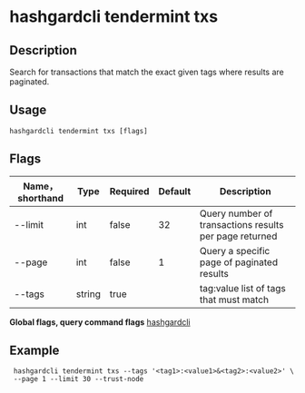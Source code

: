 # hashgardcli tendermint txs

## Description

Search for transactions that match the exact given tags where results are paginated.

## Usage

```shell
hashgardcli tendermint txs [flags]
```

## Flags

| Name，shorthand | Type  | Required|Default| Description   |
| ---------- | ------ | ---- | ------ | ------------------------- |
| --limit    | int    | false  | 32     | Query number of transactions results per page returned     |
| --page     | int    | false  | 1      |  Query a specific page of paginated results|
| --tags     | string | true |        | tag:value list of tags that must match|

**Global flags, query command flags** [hashgardcli](../README.md)

## Example

```shell
 hashgardcli tendermint txs --tags '<tag1>:<value1>&<tag2>:<value2>' \
 --page 1 --limit 30 --trust-node
```
